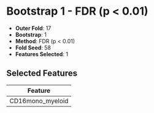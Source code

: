 # Bootstrap 1 - FDR (p < 0.01)

- **Outer Fold**: 17
- **Bootstrap**: 1
- **Method**: FDR (p < 0.01)
- **Fold Seed**: 58
- **Features Selected**: 1

## Selected Features

| Feature |
|---------|
| CD16mono_myeloid |
